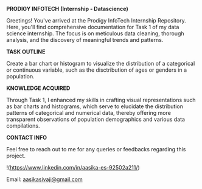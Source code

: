 **PRODIGY INFOTECH (Internship - Datascience)**

Greetings! You've arrived at the Prodigy InfoTech Internship Repository. Here, you'll find comprehensive documentation for Task 1 of my data science internship. The focus is on meticulous data cleaning, thorough analysis, and the discovery of meaningful trends and patterns.

**TASK OUTLINE**

Create a bar chart or histogram to visualize the distribution of a categorical or continuous variable, such as the disctribution of ages or genders in a population.

**KNOWLEDGE ACQUIRED**

Through Task 1, I enhanced my skills in crafting visual representations such as bar charts and histograms, which serve to elucidate the distribution patterns of categorical and numerical data, thereby offering more transparent observations of population demographics and various data compilations.

**CONTACT INFO**

Feel free to reach out to me for any queries or feedbacks regarding this project.

!(https://www.linkedin.com/in/aasika-es-92502a211/)


Email: aasikasivaji@gmail.com
